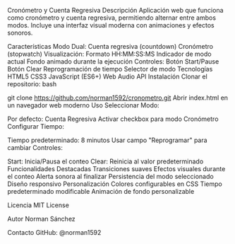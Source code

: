 Cronómetro y Cuenta Regresiva
Descripción
Aplicación web que funciona como cronómetro y cuenta regresiva, permitiendo alternar entre ambos modos. Incluye una interfaz visual moderna con animaciones y efectos sonoros.

Características
Modo Dual:
Cuenta regresiva (countdown)
Cronómetro (stopwatch)
Visualización:
Formato HH:MM:SS:MS
Indicador de modo actual
Fondo animado durante la ejecución
Controles:
Botón Start/Pause
Botón Clear
Reprogramación de tiempo
Selector de modo
Tecnologías
HTML5
CSS3
JavaScript (ES6+)
Web Audio API
Instalación
Clonar el repositorio:
bash


git clone https://github.com/norman1592/cronometro.git
Abrir index.html en un navegador web moderno
Uso
Seleccionar Modo:

Por defecto: Cuenta Regresiva
Activar checkbox para modo Cronómetro
Configurar Tiempo:

Tiempo predeterminado: 8 minutos
Usar campo "Reprogramar" para cambiar
Controles:

Start: Inicia/Pausa el conteo
Clear: Reinicia al valor predeterminado
Funcionalidades Destacadas
Transiciones suaves
Efectos visuales durante el conteo
Alerta sonora al finalizar
Persistencia del modo seleccionado
Diseño responsivo
Personalización
Colores configurables en CSS
Tiempo predeterminado modificable
Animación de fondo personalizable

Licencia
MIT License

Autor
Norman Sánchez

Contacto
GitHub: @norman1592
